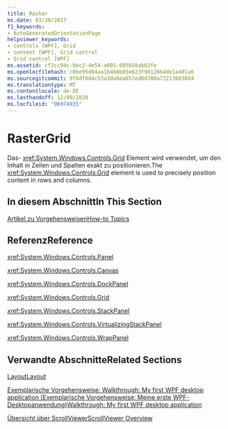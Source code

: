 ```yaml
---
title: Raster
ms.date: 03/30/2017
f1_keywords:
- AutoGeneratedOrientationPage
helpviewer_keywords:
- controls [WPF], Grid
- content [WPF], Grid control
- Grid control [WPF]
ms.assetid: cf2cc94c-bbc2-4e54-a601-605038ab63fe
ms.openlocfilehash: c0be95d84aa1b4b8b05e623f9012664de1a401a6
ms.sourcegitcommit: 9f6df084c53a3da0ea657ed0d708a72213683084
ms.translationtype: MT
ms.contentlocale: de-DE
ms.lasthandoff: 12/09/2020
ms.locfileid: "96974935"
---
```

# <a name="grid"></a><span data-ttu-id="7f503-102">Raster</span><span class="sxs-lookup"><span data-stu-id="7f503-102">Grid</span></span>
<span data-ttu-id="7f503-103">Das- <xref:System.Windows.Controls.Grid> Element wird verwendet, um den Inhalt in Zeilen und Spalten exakt zu positionieren.</span><span class="sxs-lookup"><span data-stu-id="7f503-103">The <xref:System.Windows.Controls.Grid> element is used to precisely position content in rows and columns.</span></span>  
  
## <a name="in-this-section"></a><span data-ttu-id="7f503-104">In diesem Abschnitt</span><span class="sxs-lookup"><span data-stu-id="7f503-104">In This Section</span></span>  
 [<span data-ttu-id="7f503-105">Artikel zu Vorgehensweisen</span><span class="sxs-lookup"><span data-stu-id="7f503-105">How-to Topics</span></span>](grid-how-to-topics.md)  
  
## <a name="reference"></a><span data-ttu-id="7f503-106">Referenz</span><span class="sxs-lookup"><span data-stu-id="7f503-106">Reference</span></span>  
 <xref:System.Windows.Controls.Panel>  
  
 <xref:System.Windows.Controls.Canvas>  
  
 <xref:System.Windows.Controls.DockPanel>  
  
 <xref:System.Windows.Controls.Grid>  
  
 <xref:System.Windows.Controls.StackPanel>  
  
 <xref:System.Windows.Controls.VirtualizingStackPanel>  
  
 <xref:System.Windows.Controls.WrapPanel>  
  
## <a name="related-sections"></a><span data-ttu-id="7f503-107">Verwandte Abschnitte</span><span class="sxs-lookup"><span data-stu-id="7f503-107">Related Sections</span></span>  
 [<span data-ttu-id="7f503-108">Layout</span><span class="sxs-lookup"><span data-stu-id="7f503-108">Layout</span></span>](../advanced/layout.md)  
  
 [<span data-ttu-id="7f503-109">Exemplarische Vorgehensweise: Walkthrough: My first WPF desktop application (Exemplarische Vorgehensweise: Meine erste WPF-Desktopanwendung)</span><span class="sxs-lookup"><span data-stu-id="7f503-109">Walkthrough: My first WPF desktop application</span></span>](../getting-started/walkthrough-my-first-wpf-desktop-application.md)  
  
 [<span data-ttu-id="7f503-110">Übersicht über ScrollViewer</span><span class="sxs-lookup"><span data-stu-id="7f503-110">ScrollViewer Overview</span></span>](scrollviewer-overview.md)
